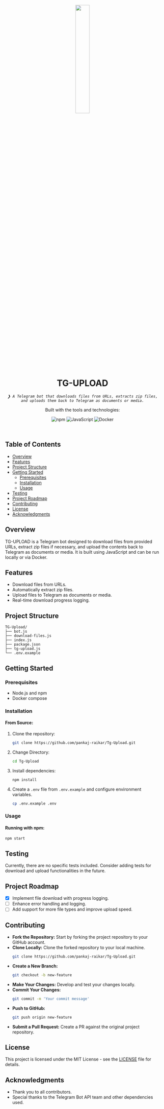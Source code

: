 <p align="center">
    <img src="https://www.svgrepo.com/download/349527/telegram.svg" align="center" width="30%">
</p>
<p align="center"><h1 align="center">TG-UPLOAD</h1></p>
<p align="center">
	<em><code>❯ A Telegram bot that downloads files from URLs, extracts zip files, and uploads them back to Telegram as documents or media.</code></em>
</p>
<p align="center">
	<!-- local repository, no metadata badges. --></p>
<p align="center">Built with the tools and technologies:</p>
<p align="center">
	<img src="https://img.shields.io/badge/npm-CB3837.svg?style=default&logo=npm&logoColor=white" alt="npm">
	<img src="https://img.shields.io/badge/JavaScript-F7DF1E.svg?style=default&logo=JavaScript&logoColor=black" alt="JavaScript">
	<img src="https://img.shields.io/badge/Docker-2496ED.svg?style=default&logo=Docker&logoColor=white" alt="Docker">
</p>
<br>


## Table of Contents

- [Overview](#overview)
- [Features](#features)
- [Project Structure](#project-structure)
- [Getting Started](#getting-started)
  - [Prerequisites](#prerequisites)
  - [Installation](#installation)
  - [Usage](#usage)
- [Testing](#testing)
- [Project Roadmap](#project-roadmap)
- [Contributing](#contributing)
- [License](#license)
- [Acknowledgments](#acknowledgments)

## Overview

TG-UPLOAD is a Telegram bot designed to download files from provided URLs, extract zip files if necessary, and upload the contents back to Telegram as documents or media. It is built using JavaScript and can be run locally or via Docker.

## Features

- Download files from URLs.
- Automatically extract zip files.
- Upload files to Telegram as documents or media.
- Real-time download progress logging.

## Project Structure

```
TG-Upload/
├── bot.js
├── download-files.js
├── index.js
├── package.json
├── tg-upload.js
└── .env.example
```

## Getting Started

### Prerequisites

- Node.js and npm
- Docker compose

### Installation

#### From Source:

1. Clone the repository:
   ```bash
   git clone https://github.com/pankaj-raikar/Tg-Upload.git
   ```

2. Change Directory:
   ```bash
   cd Tg-Upload
   ```


3. Install dependencies:
   ```bash
   npm install
   ```

4. Create a `.env` file from `.env.example` and configure environment variables.
    ```bash
   cp .env.example .env
   ```


### Usage

#### Running with npm:
   ```bash
   npm start
   ```


## Testing

Currently, there are no specific tests included. Consider adding tests for download and upload functionalities in the future.

## Project Roadmap

- [X] Implement file download with progress logging.
- [ ] Enhance error handling and logging.
- [ ] Add support for more file types and improve upload speed.

## Contributing

- **Fork the Repository:** Start by forking the project repository to your GitHub account.
- **Clone Locally:** Clone the forked repository to your local machine.
  ```bash
  git clone https://github.com/pankaj-raikar/Tg-Upload.git
  ```
- **Create a New Branch:**
  ```bash
  git checkout -b new-feature
  ```
- **Make Your Changes:** Develop and test your changes locally.
- **Commit Your Changes:**
  ```bash
  git commit -m 'Your commit message'
  ```
- **Push to GitHub:**
  ```bash
  git push origin new-feature
  ```
- **Submit a Pull Request:** Create a PR against the original project repository.

## License

This project is licensed under the MIT License - see the [LICENSE](LICENSE) file for details.

## Acknowledgments

- Thank you to all contributors.
- Special thanks to the Telegram Bot API team and other dependencies used.